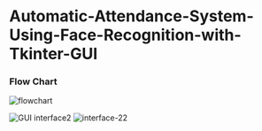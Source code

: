 # Automatic-Attendance-System-Using-Face-Recognition-with-Tkinter-GUI

### Flow Chart

![flowchart](https://user-images.githubusercontent.com/17081707/187826704-b48d3ec1-8d12-431d-8496-a8d81a3db480.jpg)

![GUI interface2](https://user-images.githubusercontent.com/17081707/187823269-1a6b585f-4920-405a-bec7-a54344e59b8a.png)
![interface-22](https://user-images.githubusercontent.com/17081707/187823268-900cab9d-605a-49a9-becc-b8fbf4ffef3e.png)

